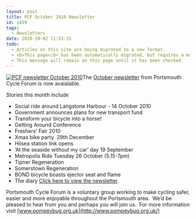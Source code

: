 ```yaml
---
layout: post
title: PCF October 2010 Newsletter
id: 1459
tags:
  - Newsletters
date: 2010-10-02 11:53:15
todo:
  - Articles on this site are being migrated to a new format.
  - <b>This page</b> has been automatically migrated, but requires a manual check-&amp;-tune to ensure the format and links all work as expected.
  - This message will remain on this page until it has been checked.
---
```


[](http://www.pompeybug.co.uk/wp-content/uploads/2010/10/PCF-newsletter-October-2010.jpg)[![](http://www.pompeybug.co.uk/wp-content/uploads/2010/10/PCF-newsletter-October-20101.jpg "PCF newsletter October 2010")](http://www.pompeybug.co.uk/wp-content/uploads/2010/10/PCF-newsletter-October-20101.jpg)The [October newsletter](http://www.pompeybug.co.uk/wp-content/uploads/2010/10/PCF-Newsletter-October-2010.pdf "Portsmouth Cycle Forum Newsletter October 2010") from Portsmouth Cycle Forum is now avaialable.

Stories this month include

*   Social ride around Langstone Harbour - 14 October 2010 
*   Government announces plans for new transport fund
*   Transform your bicycle into a horse!
*   Getting Around Conference
*   Freshers’ Fair 2010   
*   Xmas bike party  29th December
*   Hilsea station link opens
*   ‘At the seaside without my car’ day 19 September
*   Metropolis Ride Tuesday 26 October (5.15-7pm)
*   Tipner Regeneration
*   Somerstown Regeneration
*   BOND bicycle boasts ejector seat and flame
*   The diary
[Click here to view the newsletter](http://www.pompeybug.co.uk/wp-content/uploads/2010/10/PCF-Newsletter-October-2010.pdf "Portsmouth Cycle Forum Newsletter October 2010").

Portsmouth Cycle Forum is a voluntary group working to make cycling safer, easier and more enjoyable throughout the Portsmouth area.  We’d be pleased to hear from you and perhaps you will join us.  For more information visit [www.pompeybug.org.uk](http://www.pompeybug.org.uk/)